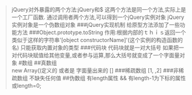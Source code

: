 >jQuery对外暴露的两个方法:jQuery和$
这两个方法是同一个方法,实际上是一个工厂函数.
通过调用者两个方法,可以得到一个jQuery实例对象
jQuery实例对象是一个伪数组对象
###jQuery实现机制
>给原型方法添加了一些功能方法
###Object.prototype.toString
>作用:根据内部的ｔｈｉｓ返回一个类似于这样的字符串'[object constructorName]'(这个实例的构造函数的名)
只能获取内置对象的类型
###代码块
>代码块就是一对大括号
如果把一对代码块赋值给其他变量,或者参与运算,那么大括号就变成了一个字面量对象
#数组 
##真数组  
>new Array()定义的 或者是 字面量出来的 []
###稀疏数组
>[1, ,2]
###非稀疏数组
>不缺失任何值
##伪数组
>有length属性 && 有length-1为下标的属性或length=0;